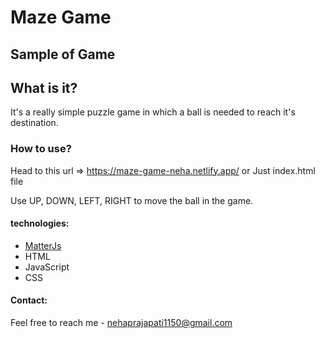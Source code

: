 # Maze Game

## Sample of Game



## What is it?

It's a really simple puzzle game in which a ball is needed to reach it's destination.

### How to use?
Head to this url => https://maze-game-neha.netlify.app/ or
Just index.html file

Use UP, DOWN, LEFT, RIGHT to move the ball in the game.

#### technologies:

- [MatterJs](https://brm.io/matter-js/index.html)
- HTML
- JavaScript
- CSS


#### Contact:
Feel free to reach me - <nehaprajapati1150@gmail.com>
